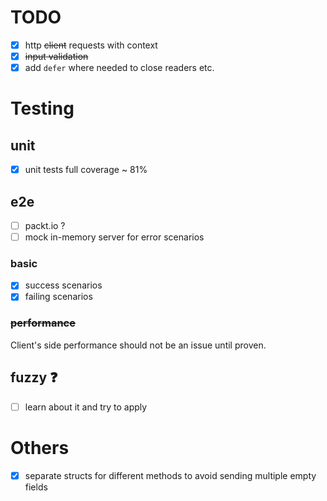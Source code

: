 # TODO
- [x] http ~~client~~ requests with context
- [x] ~~input validation~~
- [x] add `defer` where needed to close readers etc.
# Testing
## unit
- [x] unit tests full coverage ~ 81%
## e2e
- [ ] packt.io ?
- [ ] mock in-memory server for error scenarios
### basic
- [x] success scenarios
- [x] failing scenarios
### ~~performance~~
Client's side performance should not be an issue until proven.
## fuzzy ❓
- [ ] learn about it and try to apply

# Others
- [x] separate structs for different methods to avoid sending multiple empty fields